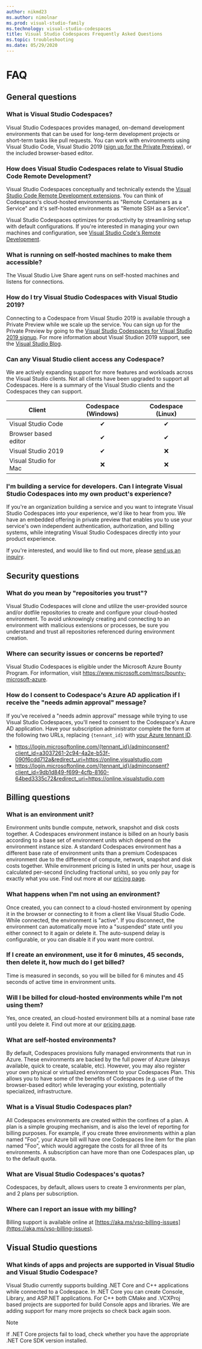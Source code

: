 ```yaml
---
author: nikmd23
ms.author: nimolnar
ms.prod: visual-studio-family
ms.technology: visual-studio-codespaces
title: Visual Studio Codespaces Frequently Asked Questions
ms.topic: troubleshooting
ms.date: 05/29/2020
---
```


# FAQ

## General questions

### What is Visual Studio Codespaces?

Visual Studio Codespaces provides managed, on-demand development environments that can be used for long-term development projects or short-term tasks like pull requests. You can work with environments using Visual Studio Code, Visual Studio 2019 ([sign up for the Private Preview](https://aka.ms/vsfutures-signup)), or the included browser-based editor.

### How does Visual Studio Codespaces relate to Visual Studio Code Remote Development?

Visual Studio Codespaces conceptually and technically extends the [Visual Studio Code Remote Development extensions](https://marketplace.visualstudio.com/items?itemName=ms-vscode-remote.vscode-remote-extensionpack). You can think of Codespaces's cloud-hosted environments as "Remote Containers as a Service" and it's self-hosted environments as "Remote SSH as a Service".

Visual Studio Codespaces optimizes for productivity by streamlining setup with default configurations. If you're interested in managing your own machines and configuration, see [Visual Studio Code's Remote Development](https://code.visualstudio.com/docs/remote/remote-overview).

### What is running on self-hosted machines to make them accessible?

The Visual Studio Live Share agent runs on self-hosted machines and listens for connections.

### How do I try Visual Studio Codespaces with Visual Studio 2019?

Connecting to a Codespace from Visual Studio 2019 is available through a Private Preview while we scale up the service. You can sign up for the Private Preview by going to the [Visual Studio Codespaces for Visual Studio 2019 signup](https://aka.ms/vsfutures-signup). For more information about Visual Studion 2019 support, see the [Visual Studio Blog](https://aka.ms/vs2019-codespaces-blog).

### Can any Visual Studio client access any Codespace?

We are actively expanding support for more features and workloads across the Visual Studio clients. Not all clients have been upgraded to support all Codespaces. Here is a summary of the Visual Studio clients and the Codespaces they can support.

| Client                | Codespace (Windows) | Codespace (Linux) |
|-----------------------|:-------------------:|:-----------------:|
| Visual Studio Code    |         ✔          |        ✔         |
| Browser based editor  |         ✔          |        ✔         |
| Visual Studio 2019    |         ✔          |        ❌        |
| Visual Studio for Mac |         ❌         |        ❌        |

### I'm building a service for developers. Can I integrate Visual Studio Codespaces into my own product's experience?

If you're an organization building a service and you want to integrate Visual Studio Codespaces into your experience, we'd like to hear from you. We have an embedded offering in private preview that enables you to use your service's own independent authentication, authorization, and billing systems, while integrating Visual Studio Codespaces directly into your product experience. 

If you're interested, and would like to find out more, please [send us an inquiry](mailto:vscs-inquiry@microsoft.com).

## Security questions

### What do you mean by "repositories you trust"?

Visual Studio Codespaces will clone and utilize the user-provided source and/or dotfile repositories to create and configure your cloud-hosted environment. To avoid unknowingly creating and connecting to an environment with malicious extensions or processes, be sure you understand and trust all repositories referenced during environment creation.

### Where can security issues or concerns be reported?

Visual Studio Codespaces is eligible under the Microsoft Azure Bounty Program. For information, visit <https://www.microsoft.com/msrc/bounty-microsoft-azure>.

### How do I consent to Codespace's Azure AD application if I receive the "needs admin approval" message?

If you've received a "needs admin approval" message while trying to use Visual Studio Codespaces, you'll need to consent to the Codespace's Azure AD application. Have your subscription administrator complete the form at the following two URLs, replacing `{tennant_id}` with [your Azure tennant ID](https://portal.azure.com/#blade/Microsoft_AAD_IAM/ActiveDirectoryMenuBlade/Properties).
  - https://login.microsoftonline.com/{tennant_id}/adminconsent?client_id=a3037261-2c94-4a2e-b53f-090f6cdd712a&redirect_uri=https://online.visualstudio.com
  - https://login.microsoftonline.com/{tennant_id}/adminconsent?client_id=9db1d849-f699-4cfb-8160-64bed3335c72&redirect_uri=https://online.visualstudio.com

## Billing questions

### What is an environment unit? 

Environment units bundle compute, network, snapshot and disk costs together. A Codespaces environment instance is billed on an hourly basis according to a base set of environment units which depend on the environment instance size.  A standard Codespaces environment has a different base rate of environment units than a premium Codespaces environment due to the difference of compute, network, snapshot and disk costs together. While environment pricing is listed in units per hour, usage is calculated per-second (including fractional units), so you only pay for exactly what you use. Find out more at our [pricing page](https://aka.ms/vso-pricing).

### What happens when I'm not using an environment? 

Once created, you can connect to a cloud-hosted environment by opening it in the browser or connecting to it from a client like Visual Studio Code. While connected, the environment is "active". If you disconnect, the environment can automatically move into a "suspended" state until you either connect to it again or delete it. The auto-suspend delay is configurable, or you can disable it if you want more control.

### If I create an environment, use it for 6 minutes, 45 seconds, then delete it, how much do I get billed? 

Time is measured in seconds, so you will be billed for 6 minutes and 45 seconds of active time in environment units. 

### Will I be billed for cloud-hosted environments while I'm not using them? 

Yes, once created, an cloud-hosted environment bills at a nominal base rate until you delete it. Find out more at our [pricing page](https://aka.ms/vso-pricing).

### What are self-hosted environments?  

By default, Codespaces provisions fully managed environments that run in Azure. These environments are backed by the full power of Azure (always available, quick to create, scalable, etc). However, you may also register your own physical or virtualized environment to your Codespaces Plan. This allows you to have some of the benefits of Codespaces (e.g. use of the browser-based editor) while leveraging your existing, potentially specialized, infrastructure.

### What is a Visual Studio Codespaces plan?

All Codespaces environments are created within the confines of a plan. A plan is a simple grouping mechanism, and is also the level of reporting for billing purposes. For example, if you create three environments within a plan named "Foo", your Azure bill will have one Codespaces line item for the plan named "Foo", which would aggregate the costs for all three of its environments. A subscription can have more than one Codespaces plan, up to the default quota.

### What are Visual Studio Codespaces's quotas?

Codespaces, by default, allows users to create 3 environments per plan, and 2 plans per subscription.

### Where can I report an issue with my billing?

Billing support is available online at [https://aka.ms/vso-billing-issues](https://aka.ms/vso-billing-issues).

## Visual Studio questions

### What kinds of apps and projects are supported in Visual Studio and Visual Studio Codespace?

Visual Studio currently supports building .NET Core and C++ applications while connected to a Codespace. In .NET Core you can create Console, Library, and ASP.NET applications. For C++ both CMake and .VCXProj based projects are supported for build Console apps and libraries. We are adding support for many more projects so check back again soon.

> [!NOTE]
> If .NET Core projects fail to load, check whether you have the appropriate .NET Core SDK version installed.
